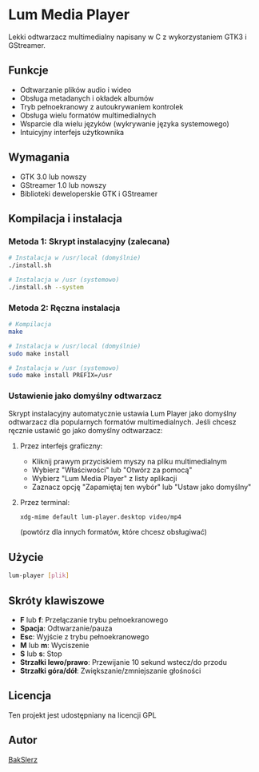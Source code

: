 # Lum Media Player

Lekki odtwarzacz multimedialny napisany w C z wykorzystaniem GTK3 i GStreamer.

## Funkcje

- Odtwarzanie plików audio i wideo
- Obsługa metadanych i okładek albumów
- Tryb pełnoekranowy z autoukrywaniem kontrolek
- Obsługa wielu formatów multimedialnych
- Wsparcie dla wielu języków (wykrywanie języka systemowego)
- Intuicyjny interfejs użytkownika

## Wymagania

- GTK 3.0 lub nowszy
- GStreamer 1.0 lub nowszy
- Biblioteki deweloperskie GTK i GStreamer

## Kompilacja i instalacja

### Metoda 1: Skrypt instalacyjny (zalecana)

```bash
# Instalacja w /usr/local (domyślnie)
./install.sh

# Instalacja w /usr (systemowo)
./install.sh --system
```

### Metoda 2: Ręczna instalacja

```bash
# Kompilacja
make

# Instalacja w /usr/local (domyślnie)
sudo make install

# Instalacja w /usr (systemowo)
sudo make install PREFIX=/usr
```

### Ustawienie jako domyślny odtwarzacz

Skrypt instalacyjny automatycznie ustawia Lum Player jako domyślny odtwarzacz dla popularnych formatów multimedialnych. Jeśli chcesz ręcznie ustawić go jako domyślny odtwarzacz:

1. Przez interfejs graficzny:
   - Kliknij prawym przyciskiem myszy na pliku multimedialnym
   - Wybierz "Właściwości" lub "Otwórz za pomocą"
   - Wybierz "Lum Media Player" z listy aplikacji
   - Zaznacz opcję "Zapamiętaj ten wybór" lub "Ustaw jako domyślny"

2. Przez terminal:
   ```bash
   xdg-mime default lum-player.desktop video/mp4
   ```
   (powtórz dla innych formatów, które chcesz obsługiwać)

## Użycie

```bash
lum-player [plik]
```

## Skróty klawiszowe

- **F** lub **f**: Przełączanie trybu pełnoekranowego
- **Spacja**: Odtwarzanie/pauza
- **Esc**: Wyjście z trybu pełnoekranowego
- **M** lub **m**: Wyciszenie
- **S** lub **s**: Stop
- **Strzałki lewo/prawo**: Przewijanie 10 sekund wstecz/do przodu
- **Strzałki góra/dół**: Zwiększanie/zmniejszanie głośności

## Licencja

Ten projekt jest udostępniany na licencji GPL

## Autor

[BakSlerz](https://github.com/BakSlerz)
